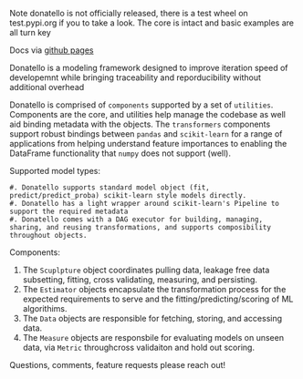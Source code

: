 Note donatello is not officially released, there is a test wheel on test.pypi.org
if you to take a look. The core is intact and basic examples are all turn key


Docs via [github pages](https://marksweissma.github.io/donatello/)

Donatello is a modeling framework designed to improve iteration speed of developemnt while bringing traceability and reporducibility
without additional overhead

Donatello is comprised of `components` supported by a set of `utilities`. 
Components are the core, and utilities help manage the codebase as well aid binding metadata with the objects.
The `transformers` components  support robust bindings between `pandas` and `scikit-learn` for a range of applications from helping understand feature importances to enabling the DataFrame functionality that `numpy` does not support (well).

Supported model types:

    #. Donatello supports standard model object (fit, predict/predict_proba) scikit-learn style models directly. 
    #. Donatello has a light wrapper around scikit-learn's Pipeline to support the required metadata
    #. Donatello comes with a DAG executor for building, managing, sharing, and reusing transformations, and supports composibility throughout objects.
  
Components:
  
  1. The `Scuplpture` object coordinates pulling data, leakage free data subsetting, fitting, cross validating, measuring, and persisting. 
  2. The `Estimator` objects encapsulate the transformation process for the expected requirements to serve and the fitting/predicting/scoring of ML algorithims. 
  3. The `Data` objects are responsible for fetching, storing, and accessing data.
  4. The `Measure` objects are responsbile for evaluating models on unseen data, via `Metric` throughcross validaiton and hold out scoring.

Questions, comments, feature requests please reach out!
